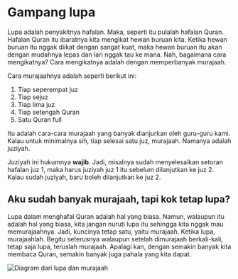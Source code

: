 # Gampang lupa

Lupa adalah penyakitnya hafalan. Maka, seperti itu pulalah hafalan Quran. Hafalan Quran itu ibaratnya kita mengikat hewan buruan kita. Ketika hewan buruan itu nggak diikat dengan sangat kuat, maka hewan buruan itu akan dengan mudahnya lepas dan lari nggak tau ke mana. Nah, bagaimana cara mengikatnya? Cara mengikatnya adalah dengan memperbanyak murajaah.

Cara murajaahnya adalah seperti berikut ini:

1. Tiap seperempat juz
2. Tiap sejuz
3. Tiap lima juz
4. Tiap setengah Quran
5. Satu Quran full

Itu adalah cara-cara murajaah yang banyak dianjurkan oleh guru-guru kami. Kalau untuk minimalnya sih, tiap selesai satu juz, murajaah. Namanya adalah juziyah.

Juziyah ini hukumnya **wajib**. Jadi, misalnya sudah menyelesaikan setoran hafalan juz 1, maka harus juziyah juz 1 itu sebelum dilanjutkan ke juz 2. Kalau sudah juziyah, baru boleh dilanjutkan ke juz 2.

## Aku sudah banyak murajaah, tapi kok tetap lupa?

Lupa dalam menghafal Quran adalah hal yang biasa. Namun, walaupun itu adalah hal yang biasa, kita jangan nuruti lupa itu sehingga kita nggak mau memurajaahnya. Jadi, kuncinya tetap satu, yaitu murajaah. Ketika lupa, murajaahlah. Begitu seterusnya walaupun setelah dimurajaah berkali-kali, tetap saja lupa, teruslah murajaah. Apalagi kan, dengan semakin banyak kita membaca Quran, semakin banyak juga pahala yang kita dapat.

<div style="display: none;"> 
graph LR
 a[Lupa] --> b[Murajaah]
 b --> a
</div>

![Diagram dari lupa dan murajaah](https://kroki.io/mermaid/svg/eNpLL0osyFDwCeJSSIz2KS1IjFXQ1bVTSIr2LS1KzEpMzIjlUkgCCyUCABsTDIY=)